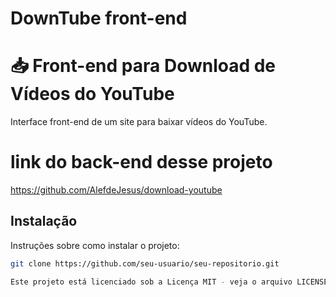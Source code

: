 # DownTube front-end

# 📥 Front-end para Download de Vídeos do YouTube

Interface front-end de um site para baixar vídeos do YouTube.

# link do back-end desse projeto

https://github.com/AlefdeJesus/download-youtube

## Instalação

Instruções sobre como instalar o projeto:

```bash
git clone https://github.com/seu-usuario/seu-repositorio.git

Este projeto está licenciado sob a Licença MIT - veja o arquivo LICENSE para mais detalhes. ```
